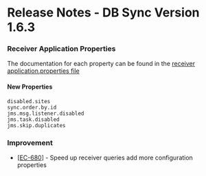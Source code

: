 # Release Notes - DB Sync Version 1.6.3

### Receiver Application Properties

The documentation for each property can be found in the [receiver application.properties file](../receiver/application.properties)

#### New Properties
```
disabled.sites
sync.order.by.id
jms.msg.listener.disabled
jms.task.disabled
jms.skip.duplicates
```

<h3>Improvement</h3>
<ul>
<li>[<a href='https://jira.fgh.org.mz/browse/EC-680'>EC-680</a>] - Speed up receiver queries add more configuration properties
</li>
</ul>
